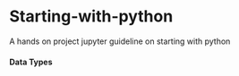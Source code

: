 # Starting-with-python

A hands on project jupyter guideline on starting with python

#### Data Types

